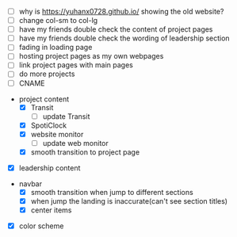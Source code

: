 - [ ] why is https://yuhanx0728.github.io/ showing the old website?
- [ ] change col-sm to col-lg
- [ ] have my friends double check the content of project pages
- [ ] have my friends double check the wording of leadership section
- [ ] fading in loading page
- [ ] hosting project pages as my own webpages
- [ ] link project pages with main pages
- [ ] do more projects
- [ ] CNAME
- project content
  - [x] Transit
    - [ ] update Transit
  - [x] SpotiClock
  - [x] website monitor
    - [ ] update web monitor
  - [x] smooth transition to project page
- [x] leadership content
- navbar
  - [x] smooth transition when jump to different sections
  - [x] when jump the landing is inaccurate(can't see section titles)
  - [x] center items
- [x] color scheme
